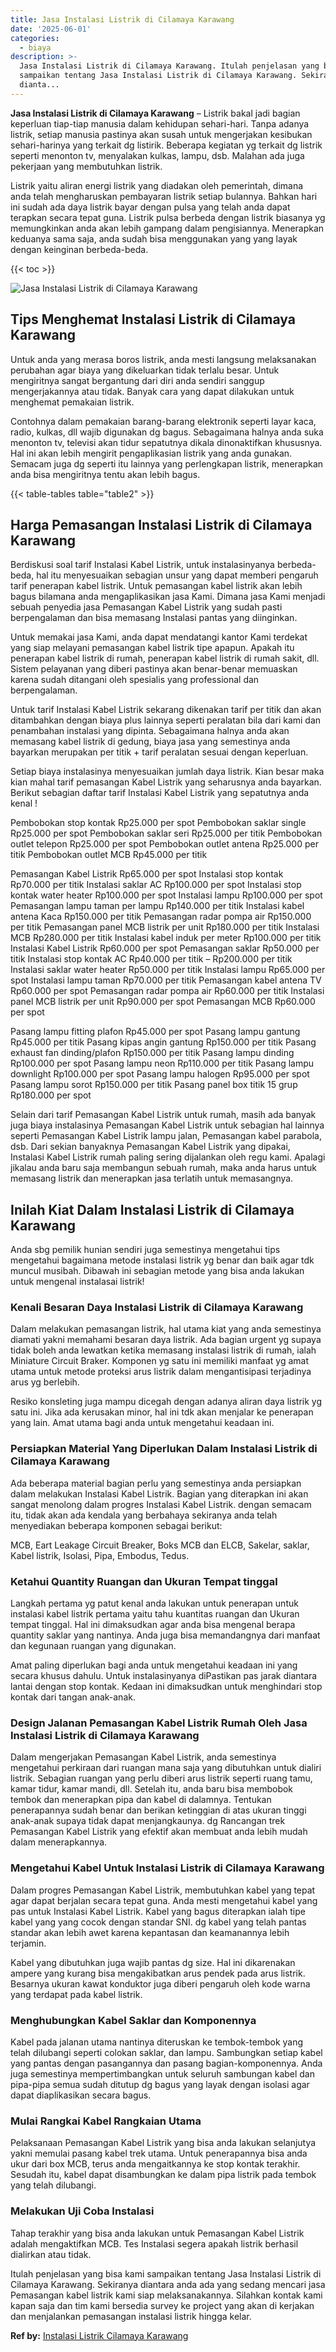 ```yaml
---
title: Jasa Instalasi Listrik di Cilamaya Karawang
date: '2025-06-01'
categories:
  - biaya
description: >-
  Jasa Instalasi Listrik di Cilamaya Karawang. Itulah penjelasan yang bisa kami
  sampaikan tentang Jasa Instalasi Listrik di Cilamaya Karawang. Sekiranya
  dianta...
---
```


**Jasa Instalasi Listrik di Cilamaya Karawang** – Listrik bakal jadi bagian keperluan tiap-tiap manusia dalam kehidupan sehari-hari. Tanpa adanya listrik, setiap manusia pastinya akan susah untuk mengerjakan kesibukan sehari-harinya yang terkait dg listirik. Beberapa kegiatan yg terkait dg listrik seperti menonton tv, menyalakan kulkas, lampu, dsb. Malahan ada juga pekerjaan yang membutuhkan listrik.

Listrik yaitu aliran energi listrik yang diadakan oleh pemerintah, dimana anda telah mengharuskan pembayaran listrik setiap bulannya. Bahkan hari ini sudah ada daya listrik bayar dengan pulsa yang telah anda dapat terapkan secara tepat guna. Listrik pulsa berbeda dengan listrik biasanya yg memungkinkan anda akan lebih gampang dalam pengisiannya. Menerapkan keduanya sama saja, anda sudah bisa menggunakan yang yang layak dengan keinginan berbeda-beda.

{{< toc >}}

![Jasa Instalasi Listrik di Cilamaya Karawang](/images/instalasi-listrik-murah10.png)

## Tips Menghemat Instalasi Listrik di Cilamaya Karawang

Untuk anda yang merasa boros listrik, anda mesti langsung melaksanakan perubahan agar biaya yang dikeluarkan tidak terlalu besar. Untuk mengiritnya sangat bergantung dari diri anda sendiri sanggup mengerjakannya atau tidak. Banyak cara yang dapat dilakukan untuk menghemat pemakaian listrik.

Contohnya dalam pemakaian barang-barang elektronik seperti layar kaca, radio, kulkas, dll wajib digunakan dg bagus. Sebagaimana halnya anda suka menonton tv, televisi akan tidur sepatutnya dikala dinonaktifkan khususnya. Hal ini akan lebih mengirit pengaplikasian listrik yang anda gunakan. Semacam juga dg seperti itu lainnya yang perlengkapan listrik, menerapkan anda bisa mengiritnya tentu akan lebih bagus.

{{< table-tables table="table2" >}}

## Harga Pemasangan Instalasi Listrik di Cilamaya Karawang

Berdiskusi soal tarif Instalasi Kabel Listrik, untuk instalasinyanya berbeda-beda, hal itu menyesuaikan sebagian unsur yang dapat memberi pengaruh tarif penerapan kabel listrik. Untuk pemasangan kabel listrik akan lebih bagus bilamana anda mengaplikasikan jasa Kami. Dimana jasa Kami menjadi sebuah penyedia jasa Pemasangan Kabel Listrik yang sudah pasti berpengalaman dan bisa memasang Instalasi pantas yang diinginkan.

Untuk memakai jasa Kami, anda dapat mendatangi kantor Kami terdekat yang siap melayani pemasangan kabel listrik tipe apapun. Apakah itu penerapan kabel listrik di rumah, penerapan kabel listrik di rumah sakit, dll. Sistem pelayanan yang diberi pastinya akan benar-benar memuaskan karena sudah ditangani oleh spesialis yang professional dan berpengalaman.

Untuk tarif Instalasi Kabel Listrik sekarang dikenakan tarif per titik dan akan ditambahkan dengan biaya plus lainnya seperti peralatan bila dari kami dan penambahan instalasi yang dipinta. Sebagaimana halnya anda akan memasang kabel listrik di gedung, biaya jasa yang semestinya anda bayarkan merupakan per titik + tarif peralatan sesuai dengan keperluan.

Setiap biaya instalasinya menyesuaikan jumlah daya listrik. Kian besar maka kian mahal tarif pemasangan Kabel Listrik yang seharusnya anda bayarkan. Berikut sebagian daftar tarif Instalasi Kabel Listrik yang sepatutnya anda kenal !

Pembobokan stop kontak Rp25.000 per spot Pembobokan saklar single Rp25.000 per spot Pembobokan saklar seri Rp25.000 per titik Pembobokan outlet telepon Rp25.000 per spot Pembobokan outlet antena Rp25.000 per titik Pembobokan outlet MCB Rp45.000 per titik

Pemasangan Kabel Listrik Rp65.000 per spot Instalasi stop kontak Rp70.000 per titik Instalasi saklar AC Rp100.000 per spot Instalasi stop kontak water heater Rp100.000 per spot Instalasi lampu Rp100.000 per spot Pemasangan lampu taman per lampu Rp140.000 per titik Instalasi kabel antena Kaca Rp150.000 per titik Pemasangan radar pompa air Rp150.000 per titik Pemasangan panel MCB listrik per unit Rp180.000 per titik Instalasi MCB Rp280.000 per titik Instalasi kabel induk per meter Rp100.000 per titik Instalasi Kabel Listrik Rp60.000 per spot Pemasangan saklar Rp50.000 per titik Instalasi stop kontak AC Rp40.000 per titik – Rp200.000 per titik Instalasi saklar water heater Rp50.000 per titik Instalasi lampu Rp65.000 per spot Instalasi lampu taman Rp70.000 per titik Pemasangan kabel antena TV Rp60.000 per spot Pemasangan radar pompa air Rp60.000 per titik Instalasi panel MCB listrik per unit Rp90.000 per spot Pemasangan MCB Rp60.000 per spot

Pasang lampu fitting plafon Rp45.000 per spot Pasang lampu gantung Rp45.000 per titik Pasang kipas angin gantung Rp150.000 per titik Pasang exhaust fan dinding/plafon Rp150.000 per titik Pasang lampu dinding Rp100.000 per spot Pasang lampu neon Rp110.000 per titik Pasang lampu downlight Rp100.000 per spot Pasang lampu halogen Rp95.000 per spot Pasang lampu sorot Rp150.000 per titik Pasang panel box titik 15 grup Rp180.000 per spot

Selain dari tarif Pemasangan Kabel Listrik untuk rumah, masih ada banyak juga biaya instalasinya Pemasangan Kabel Listrik untuk sebagian hal lainnya seperti Pemasangan Kabel Listrik lampu jalan, Pemasangan kabel parabola, dsb. Dari sekian banyaknya Pemasangan Kabel Listrik yang dipakai, Instalasi Kabel Listrik rumah paling sering dijalankan oleh regu kami. Apalagi jikalau anda baru saja membangun sebuah rumah, maka anda harus untuk memasang listrik dan menerapkan jasa terlatih untuk memasangnya.

## Inilah Kiat Dalam Instalasi Listrik di Cilamaya Karawang


Anda sbg pemilik hunian sendiri juga semestinya mengetahui tips mengetahui bagaimana metode instalasi listrik yg benar dan baik agar tdk muncul musibah. Dibawah ini sebagian metode yang bisa anda lakukan untuk mengenal instalasai listrik!

### Kenali Besaran Daya Instalasi Listrik di Cilamaya Karawang

Dalam melakukan pemasangan listrik, hal utama kiat yang anda semestinya diamati yakni memahami besaran daya listrik. Ada bagian urgent yg supaya tidak boleh anda lewatkan ketika memasang instalasi listrik di rumah, ialah Miniature Circuit Braker. Komponen yg satu ini memiliki manfaat yg amat utama untuk metode proteksi arus listrik dalam mengantisipasi terjadinya arus yg berlebih.

Resiko konsleting juga mampu dicegah dengan adanya aliran daya listrik yg satu ini. Jika ada kerusakan minor, hal ini tdk akan menjalar ke penerapan yang lain. Amat utama bagi anda untuk mengetahui keadaan ini.

### Persiapkan Material Yang Diperlukan Dalam Instalasi Listrik di Cilamaya Karawang

Ada beberapa material bagian perlu yang semestinya anda persiapkan dalam melakukan Instalasi Kabel Listrik. Bagian yang diterapkan ini akan sangat menolong dalam progres Instalasi Kabel Listrik. dengan semacam itu, tidak akan ada kendala yang berbahaya sekiranya anda telah menyediakan beberapa komponen sebagai berikut:

MCB, Eart Leakage Circuit Breaker, Boks MCB dan ELCB, Sakelar, saklar, Kabel listrik, Isolasi, Pipa, Embodus, Tedus.

### Ketahui Quantity Ruangan dan Ukuran Tempat tinggal

Langkah pertama yg patut kenal anda lakukan untuk penerapan untuk instalasi kabel listrik pertama yaitu tahu kuantitas ruangan dan Ukuran tempat tinggal. Hal ini dimaksudkan agar anda bisa mengenal berapa quantity saklar yang nantinya. Anda juga bisa memandangnya dari manfaat dan kegunaan ruangan yang digunakan.

Amat paling diperlukan bagi anda untuk mengetahui keadaan ini yang secara khusus dahulu. Untuk instalasinyanya diPastikan pas jarak diantara lantai dengan stop kontak. Kedaan ini dimaksudkan untuk menghindari stop kontak dari tangan anak-anak.

### Design Jalanan Pemasangan Kabel Listrik Rumah Oleh Jasa Instalasi Listrik di Cilamaya Karawang

Dalam mengerjakan Pemasangan Kabel Listrik, anda semestinya mengetahui perkiraan dari ruangan mana saja yang dibutuhkan untuk dialiri listrik. Sebagian ruangan yang perlu diberi arus listrik seperti ruang tamu, kamar tidur, kamar mandi, dll. Setelah itu, anda baru bisa membobok tembok dan menerapkan pipa dan kabel di dalamnya. Tentukan penerapannya sudah benar dan berikan ketinggian di atas ukuran tinggi anak-anak supaya tidak dapat menjangkaunya. dg Rancangan trek Pemasangan Kabel Listrik yang efektif akan membuat anda lebih mudah dalam menerapkannya.

### Mengetahui Kabel Untuk Instalasi Listrik di Cilamaya Karawang

Dalam progres Pemasangan Kabel Listrik, membutuhkan kabel yang tepat agar dapat berjalan secara tepat guna. Anda mesti mengetahui kabel yang pas untuk Instalasi Kabel Listrik. Kabel yang bagus diterapkan ialah tipe kabel yang yang cocok dengan standar SNI. dg kabel yang telah pantas standar akan lebih awet karena kepantasan dan keamanannya lebih terjamin.

Kabel yang dibutuhkan juga wajib pantas dg size. Hal ini dikarenakan ampere yang kurang bisa mengakibatkan arus pendek pada arus listrik. Besarnya ukuran kawat konduktor juga diberi pengaruh oleh kode warna yang terdapat pada kabel listrik.

### Menghubungkan Kabel Saklar dan Komponennya

Kabel pada jalanan utama nantinya diteruskan ke tembok-tembok yang telah dilubangi seperti colokan saklar, dan lampu. Sambungkan setiap kabel yang pantas dengan pasangannya dan pasang bagian-komponennya. Anda juga semestinya mempertimbangkan untuk seluruh sambungan kabel dan pipa-pipa semua sudah ditutup dg bagus yang layak dengan isolasi agar dapat diaplikasikan secara bagus.

### Mulai Rangkai Kabel Rangkaian Utama

Pelaksanaan Pemasangan Kabel Listrik yang bisa anda lakukan selanjutya yakni memulai pasang kabel trek utama. Untuk penerapannya bisa anda ukur dari box MCB, terus anda mengaitkannya ke stop kontak terakhir. Sesudah itu, kabel dapat disambungkan ke dalam pipa listrik pada tembok yang telah dilubangi.

### Melakukan Uji Coba Instalasi

Tahap terakhir yang bisa anda lakukan untuk Pemasangan Kabel Listrik adalah mengaktifkan MCB. Tes Instalasi segera apakah listrik berhasil dialirkan atau tidak.

Itulah penjelasan yang bisa kami sampaikan tentang Jasa Instalasi Listrik di Cilamaya Karawang. Sekiranya diantara anda ada yang sedang mencari jasa Pemasangan kabel listrik kami siap melaksanakannya. Silahkan kontak kami kapan saja dan tim kami bersedia survey ke project yang akan di kerjakan dan menjalankan pemasangan instalasi listrik hingga kelar.

**Ref by:** [Instalasi Listrik Cilamaya Karawang](https://id.wikipedia.org/wiki/Instalasi)
